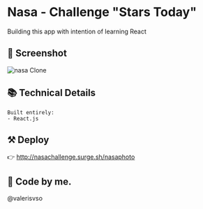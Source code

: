 # Nasa - Challenge "Stars Today"

Building this app with intention of learning React 

## 📱 Screenshot

![nasa Clone](https://github.com/valerisvso/nasa-challenge/blob/gh-pagesmain/nasa.jpg)


## 📚 Technical Details
```
Built entirely:
- React.js
```

## ⚒ Deploy 
👉 http://nasachallenge.surge.sh/nasaphoto

## 🙋 Code by me. 
@valerisvso
